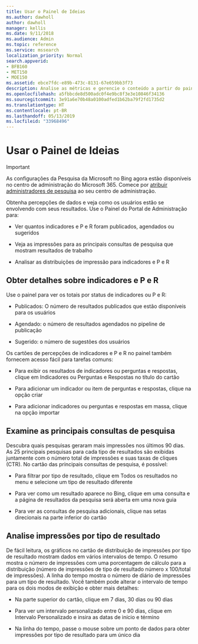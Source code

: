```yaml
---
title: Usar o Painel de Ideias
ms.author: dawholl
author: dawholl
manager: kellis
ms.date: 9/11/2018
ms.audience: Admin
ms.topic: reference
ms.service: mssearch
localization_priority: Normal
search.appverid:
- BFB160
- MET150
- MOE150
ms.assetid: ebce7fdc-e89b-473c-8131-67e659bb3f73
description: Analise as métricas e gerencie o conteúdo a partir do painel de controle fácil de usar no portal de administração da Pesquisa da Microsoft
ms.openlocfilehash: a5fbbcde8d500adc0f4e9bc8f3e3e10846f34136
ms.sourcegitcommit: 3e91a6e70b48a0100adfed1b62ba79f2fd1735d2
ms.translationtype: HT
ms.contentlocale: pt-BR
ms.lasthandoff: 05/13/2019
ms.locfileid: "33968496"
---
```

# <a name="use-the-insights-dashboard"></a>Usar o Painel de Ideias

> [!IMPORTANT]
> As configurações da Pesquisa da Microsoft no Bing agora estão disponíveis no centro de administração do Microsoft 365. Comece por [atribuir administradores de pesquisa](https://docs.microsoft.com/pt-BR/microsoftsearch/setup-microsoft-search#step-2-assign-search-admin-and-search-editor) ao seu centro de administração.
    
Obtenha percepções de dados e veja como os usuários estão se envolvendo com seus resultados. Use o Painel do Portal de Administração para:
  
- Ver quantos indicadores e P e R foram publicados, agendados ou sugeridos
    
- Veja as impressões para as principais consultas de pesquisa que mostram resultados de trabalho
    
- Analisar as distribuições de impressão para indicadores e P e R
    
## <a name="get-details-about-bookmarks-and-qas"></a>Obter detalhes sobre indicadores e P e R

Use o painel para ver os totais por status de indicadores ou P e R:
  
- Publicados: O número de resultados publicados que estão disponíveis para os usuários
    
- Agendado: o número de resultados agendados no pipeline de publicação
    
- Sugerido: o número de sugestões dos usuários
    
Os cartões de percepções de indicadores e P e R no painel também fornecem acesso fácil para tarefas comuns:
  
- Para exibir os resultados de indicadores ou perguntas e respostas, clique em Indicadores ou Perguntas e Respostas no título do cartão
    
- Para adicionar um indicador ou item de perguntas e respostas, clique na opção criar
    
- Para adicionar indicadores ou perguntas e respostas em massa, clique na opção importar
    
## <a name="review-top-search-queries"></a>Examine as principais consultas de pesquisa

Descubra quais pesquisas geraram mais impressões nos últimos 90 dias. As 25 principais pesquisas para cada tipo de resultados são exibidas juntamente com o número total de impressões e suas taxas de cliques (CTR). No cartão das principais consultas de pesquisa, é possível:
  
- Para filtrar por tipo de resultado, clique em Todos os resultados no menu e selecione um tipo de resultado diferente
    
- Para ver como um resultado aparece no Bing, clique em uma consulta e a página de resultados da pesquisa será aberta em uma nova guia
    
- Para ver as consultas de pesquisa adicionais, clique nas setas direcionais na parte inferior do cartão
    
## <a name="analyze-impressions-by-result-type"></a>Analise impressões por tipo de resultado

De fácil leitura, os gráficos no cartão de distribuição de impressões por tipo de resultado mostram dados em vários intervalos de tempo. O resumo mostra o número de impressões com uma porcentagem de cálculo para a distribuição (número de impressões de tipo de resultado número x 100/total de impressões). A linha do tempo mostra o número de diário de impressões para um tipo de resultado. Você também pode alterar o intervalo de tempo para os dois modos de exibição e obter mais detalhes:
  
- Na parte superior do cartão, clique em 7 dias, 30 dias ou 90 dias
    
- Para ver um intervalo personalizado entre 0 e 90 dias, clique em Intervalo Personalizado e insira as datas de início e término
    
- Na linha do tempo, passe o mouse sobre um ponto de dados para obter impressões por tipo de resultado para um único dia

  

